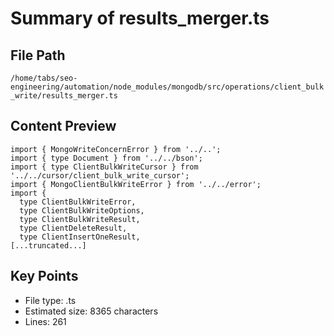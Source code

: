 # Summary of results_merger.ts
  
## File Path
`/home/tabs/seo-engineering/automation/node_modules/mongodb/src/operations/client_bulk_write/results_merger.ts`

## Content Preview
```
import { MongoWriteConcernError } from '../..';
import { type Document } from '../../bson';
import { type ClientBulkWriteCursor } from '../../cursor/client_bulk_write_cursor';
import { MongoClientBulkWriteError } from '../../error';
import {
  type ClientBulkWriteError,
  type ClientBulkWriteOptions,
  type ClientBulkWriteResult,
  type ClientDeleteResult,
  type ClientInsertOneResult,
[...truncated...]
```

## Key Points
- File type: .ts
- Estimated size: 8365 characters
- Lines: 261
